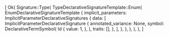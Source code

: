 [
    Ok(
        Signature::Type(
            TypeDeclarativeSignatureTemplate::Enum(
                EnumDeclarativeSignatureTemplate {
                    implicit_parameters: ImplicitParameterDeclarativeSignatures {
                        data: [
                            ImplicitParameterDeclarativeSignature {
                                annotated_variance: None,
                                symbol: DeclarativeTermSymbol(
                                    Id {
                                        value: 1,
                                    },
                                ),
                                traits: [],
                            },
                        ],
                    },
                },
            ),
        ),
    ),
]